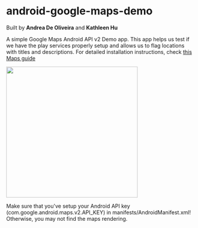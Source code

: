 android-google-maps-demo
========================
Built by **Andrea De Oliveira** and **Kathleen Hu**

A simple Google Maps Android API v2 Demo app. This app helps us test if we have the play services properly setup and allows us to flag locations with titles and descriptions. For detailed installation instructions, check [this Maps guide](https://github.com/thecodepath/android_guides/wiki/Google-Maps-Fragment-Guide)

<img src="http://i.imgur.com/3KFfS9G.png" width="350" />

Make sure that you've setup your Android API key (com.google.android.maps.v2.API_KEY) in manifests/AndroidManifest.xml!  Otherwise, you may not find the maps rendering.
